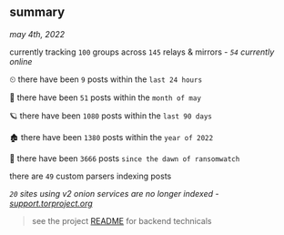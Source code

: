 
## summary
_may 4th, 2022_

currently tracking `100` groups across `145` relays & mirrors - _`54` currently online_

⏲ there have been `9` posts within the `last 24 hours`

🦈 there have been `51` posts within the `month of may`

🪐 there have been `1080` posts within the `last 90 days`

🏚 there have been `1380` posts within the `year of 2022`

🦕 there have been `3666` posts `since the dawn of ransomwatch`

there are `49` custom parsers indexing posts

_`20` sites using v2 onion services are no longer indexed - [support.torproject.org](https://support.torproject.org/onionservices/v2-deprecation/)_

> see the project [README](https://github.com/thetanz/ransomwatch#ransomwatch--) for backend technicals
